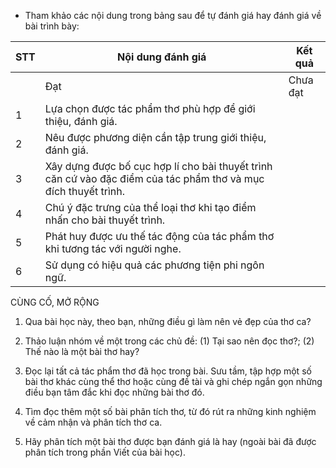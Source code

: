 - Tham khảo các nội dung trong bảng sau để tự đánh giá hay đánh giá về bài trình bày:

STT | Nội dung đánh giá | Kết quả
--- | --- | ---
 | | Đạt | Chưa đạt
1 | Lựa chọn được tác phẩm thơ phù hợp để giới thiệu, đánh giá. | |
2 | Nêu được phương diện cần tập trung giới thiệu, đánh giá. | |
3 | Xây dựng được bố cục hợp lí cho bài thuyết trình căn cứ vào đặc điểm của tác phẩm thơ và mục đích thuyết trình. | |
4 | Chú ý đặc trưng của thể loại thơ khi tạo điểm nhấn cho bài thuyết trình. | |
5 | Phát huy được ưu thế tác động của tác phẩm thơ khi tương tác với người nghe. | |
6 | Sử dụng có hiệu quả các phương tiện phi ngôn ngữ. | |

CÙNG CỐ, MỞ RỘNG

1. Qua bài học này, theo bạn, những điều gì làm nên vẻ đẹp của thơ ca?

2. Thảo luận nhóm về một trong các chủ đề: (1) Tại sao nên đọc thơ?; (2) Thế nào là một bài thơ hay?

3. Đọc lại tất cả tác phẩm thơ đã học trong bài. Sưu tầm, tập hợp một số bài thơ khác cùng thể thơ hoặc cùng đề tài và ghi chép ngắn gọn những điều bạn tâm đắc khi đọc những bài thơ đó.

4. Tìm đọc thêm một số bài phân tích thơ, từ đó rút ra những kinh nghiệm về cảm nhận và phân tích thơ ca.

5. Hãy phân tích một bài thơ được bạn đánh giá là hay (ngoài bài đã được phân tích trong phần Viết của bài học).